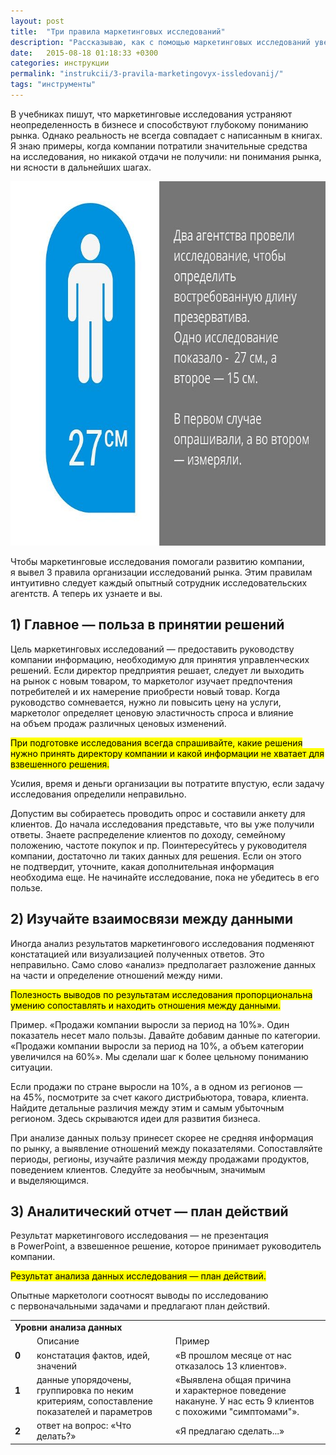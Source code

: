 ```yaml
---
layout: post
title:  "Три правила маркетинговых исследований"
description: "Рассказываю, как с помощью маркетинговых исследований увеличить результативность бизнеса в целом"
date:   2015-08-18 01:18:33 +0300
categories: инструкции
permalink: "instrukcii/3-pravila-marketingovyx-issledovanij/"
tags: "инструменты"
---
```


<p>В&nbsp;учебниках пишут, что маркетинговые исследования устраняют неопределенность в&nbsp;бизнесе и&nbsp;способствуют глубокому пониманию рынка. Однако реальность не&nbsp;всегда совпадает с&nbsp;написанным в&nbsp;книгах. Я&nbsp;знаю примеры, когда компании потратили значительные средства на&nbsp;исследования, но&nbsp;никакой отдачи не&nbsp;получили: ни&nbsp;понимания рынка, ни&nbsp;ясности в&nbsp;дальнейших шагах.</p> 
<!--more-->
<p><img src="/images/research1.jpg" alt="Польза исследований" width="695" height="583" class="img-shadow"/></p>

<p>Чтобы маркетинговые исследования помогали развитию компании, я&nbsp;вывел 3&nbsp;правила организации исследований рынка. Этим правилам интуитивно следует каждый опытный сотрудник исследовательских агентств. А&nbsp;теперь их&nbsp;узнаете и&nbsp;вы.</p>

<h2>1) Главное&nbsp;— польза в&nbsp;принятии решений</h2>
<p>Цель маркетинговых исследований&nbsp;— предоставить руководству компании информацию, необходимую для принятия управленческих решений. Если директор предприятия решает, следует&nbsp;ли выходить на&nbsp;рынок с&nbsp;новым товаром, то&nbsp;маркетолог изучает предпочтения потребителей и&nbsp;их&nbsp;намерение приобрести новый товар. Когда руководство сомневается, нужно&nbsp;ли повысить цену на&nbsp;услуги, маркетолог определяет ценовую эластичность спроса и&nbsp;влияние на&nbsp;объем продаж различных ценовых изменений.</p>
<p><mark>При подготовке исследования всегда спрашивайте, какие решения нужно принять директору компании и&nbsp;какой информации не&nbsp;хватает для взвешенного решения.</mark></p>
<p>Усилия, время и&nbsp;деньги организации вы&nbsp;потратите впустую, если задачу исследования определили неправильно.</p>
<p>Допустим вы&nbsp;собираетесь проводить опрос и&nbsp;составили анкету для клиентов. До&nbsp;начала исследования представьте, что вы&nbsp;уже получили ответы. Знаете распределение клиентов по&nbsp;доходу, семейному положению, частоте покупок и&nbsp;пр. Поинтересуйтесь у&nbsp;руководителя компании, достаточно&nbsp;ли таких данных для решения. Если он&nbsp;этого не&nbsp;подтвердит, уточните, какая дополнительная информация необходима еще. Не&nbsp;начинайте исследование, пока не&nbsp;убедитесь в&nbsp;его пользе.</p>
<h2>2) Изучайте взаимосвязи между данными</h2>
<p>Иногда анализ результатов маркетингового исследования подменяют констатацией или визуализацией полученных ответов. Это неправильно. Само слово «анализ» предполагает разложение данных на&nbsp;части и&nbsp;определение отношений между ними.</p>

<p><mark>Полезность выводов по&nbsp;результатам исследования пропорциональна умению сопоставлять и&nbsp;находить отношения между данными.</mark></p>
<p>Пример. «Продажи компании выросли за&nbsp;период на&nbsp;10%». Один показатель несет мало пользы. Давайте добавим данные по&nbsp;категории. «Продажи компании выросли за&nbsp;период на&nbsp;10%, а&nbsp;объем категории увеличился на&nbsp;60%». Мы&nbsp;сделали шаг к&nbsp;более цельному пониманию ситуации.</p>
<p>Если продажи по&nbsp;стране выросли на&nbsp;10%, а&nbsp;в&nbsp;одном из&nbsp;регионов&nbsp;— на&nbsp;45%, посмотрите за&nbsp;счет какого дистрибьютора, товара, клиента. Найдите детальные различия между этим и&nbsp;самым убыточным регионом. Здесь скрываются идеи для развития бизнеса.</p>
<p>При анализе данных пользу принесет скорее не&nbsp;средняя информация по&nbsp;рынку, а&nbsp;выявление отношений между показателями. Сопоставляйте периоды, регионы, изучайте различия между продажами продуктов, поведением клиентов. Следуйте за&nbsp;необычным, значимым и&nbsp;выделяющимся.</p>
<h2>3) Аналитический отчет&nbsp;— план действий</h2>
<p>Результат маркетингового исследования&nbsp;— не&nbsp;презентация в&nbsp;PowerPoint, а&nbsp;взвешенное решение, которое принимает руководитель компании.</p>

<p><mark>Результат анализа данных исследования&nbsp;— план действий.</mark></p>
<p>Опытные маркетологи соотносят выводы по&nbsp;исследованию с&nbsp;первоначальными задачами и&nbsp;предлагают план действий.</p>
<div class="">
<table> 
	
<tr> 
			<td colspan="3" class="a_c"><strong>Уровни анализа данных</strong></td>
 		</tr>
 		<tr> 
			<td>&nbsp; &nbsp;&nbsp;</td>
			<td>Описание </td>
			<td>Пример</td>
 		</tr>
		<tr> 
			<td><strong>0 </strong>&nbsp;&nbsp;&nbsp;</td>
			<td>констатация фактов, идей, значений </td>
			<td>«В&nbsp;прошлом месяце от&nbsp;нас отказалось 13&nbsp;клиентов».</td>
 		</tr>
		<tr> 
			<td><strong>1</strong> &nbsp;&nbsp;&nbsp;</td>
			<td>данные упорядочены, группировка по&nbsp;неким критериям, сопоставление показателей и&nbsp;параметров </td>
			<td>«Выявлена общая причина и&nbsp;характерное поведение накануне. У&nbsp;нас есть 9&nbsp;клиентов с&nbsp;похожими "симптомами"».</td>
 		</tr>
		<tr> 
			<td><strong>2</strong>&nbsp;&nbsp;&nbsp;</td>
			<td>ответ на&nbsp;вопрос: «Что делать?» </td>
			<td>«Я&nbsp;предлагаю сделать...»</td>
 		</tr>
 </table>
</div>